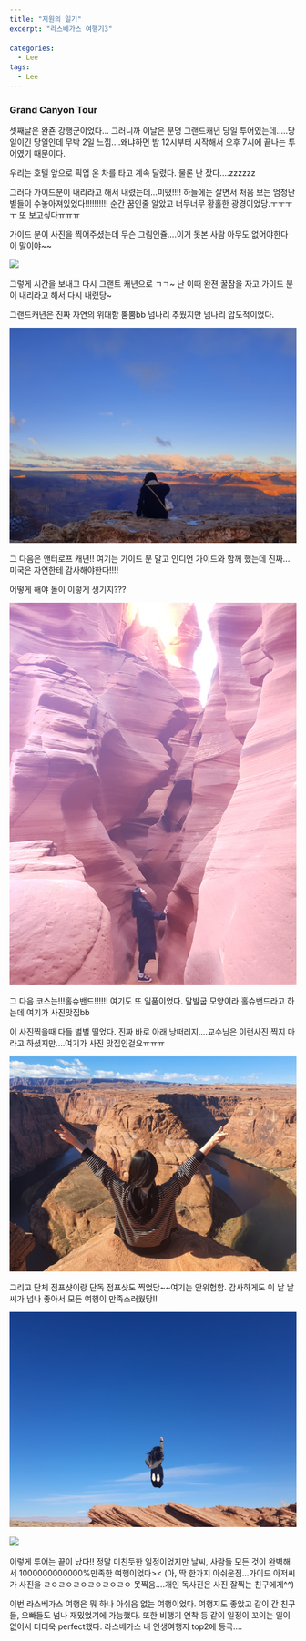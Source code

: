 ```yaml
---
title: "지원의 일기"
excerpt: "라스베가스 여행기3"

categories:
  - Lee
tags:
  - Lee
---
```


### Grand Canyon Tour

셋째날은 완죤 강행군이었다... 그러니까 이날은 분명 그랜드캐년 당일 투어였는데.....당일이긴 당일인데 무박 2일 느낌....왜냐하면 밤 12시부터 시작해서 오후 7시에 끝나는 투어였기 때문이다. 

우리는 호텔 앞으로 픽업 온 차를 타고 계속 달렸다. 물론 난 잤다....zzzzzz

그러다 가이드분이 내리라고 해서 내렸는데...미뗬!!!! 하늘에는 살면서 처음 보는 엄청난 별들이 수놓아져있었다!!!!!!!!!! 순간 꿈인줄 알았고 너무너무 황홀한 광경이었당.ㅜㅜㅜㅜ 또 보고싶다ㅠㅠㅠ

가이드 분이 사진을 찍어주셨는데 무슨 그림인쥴....이거 못본 사람 아무도 없어야한다 이 말이야~~

![](https://github.com/beeot/beeot.github.io/blob/master/_docs/lee/post8/las10.jpg?raw=true)

그렇게 시간을 보내고 다시 그랜트 캐년으로 ㄱㄱ~ 난 이때 완젼 꿀잠을 자고 가이드 분이 내리라고 해서 다시 내렸당~

그랜드캐년은 진짜 자연의 위대함 뿜뿜bb 넘나리 추웠지만 넘나리 압도적이었다. 

![](https://github.com/beeot/beeot.github.io/blob/master/_docs/lee/post8/las5.jpg?raw=true)

그 다음은 앤터로프 캐년!! 여기는 가이드 분 말고 인디언 가이드와 함께 했는데 진짜...미국은 자연한테 감사해야한다!!!!

어떻게 해야  돌이 이렇게 생기지???

![](https://github.com/beeot/beeot.github.io/blob/master/_docs/lee/post8/las6.jpg?raw=true)

그 다음 코스는!!!홀슈밴드!!!!!! 여기도 또 일품이었다. 말발굽 모양이라 홀슈밴드라고 하는데 여기가 사진맛집bb

이 사진찍을때 다들 벌벌 떨었다. 진짜 바로 아래 낭떠러지....교수님은 이런사진 찍지 마라고 하셨지만....여기가 사진 맛집인걸요ㅠㅠㅠ

![](https://github.com/beeot/beeot.github.io/blob/master/_docs/lee/post8/las7.jpg?raw=true)

그리고 단체 점프샷이랑 단독 점프샷도 찍었당~~여기는 안위험함. 감사하게도 이 날 날씨가 넘나 좋아서 모든 여행이 만족스러웠당!!

![](https://github.com/beeot/beeot.github.io/blob/master/_docs/lee/post8/las8.jpg?raw=true)

![](https://github.com/beeot/beeot.github.io/blob/master/_docs/lee/post8/las9.jpg?raw=true)

이렇게 투어는 끝이 났다!! 정말 미친듯한 일정이었지만 날씨, 사람들 모든 것이 완벽해서 1000000000000%만족한 여행이었다>< (아, 딱 한가지 아쉬운점...가이드 아저씨가 사진을 ㄹㅇㄹㅇㄹㅇㄹㅇㄹㅇㄹㅇ 못찍음....개인 독사진은 사진 잘찍는 친구에게^^)

이번 라스베가스 여행은 뭐 하나 아쉬움 없는 여행이었다. 여행지도 좋았고 같이 간 친구들, 오빠들도 넘나 재밌었기에 가능했다. 또한 비행기 연착 등 같이 일정이 꼬이는 일이 없어서 더더욱 perfect했다. 라스베가스  내 인생여행지 top2에 등극....